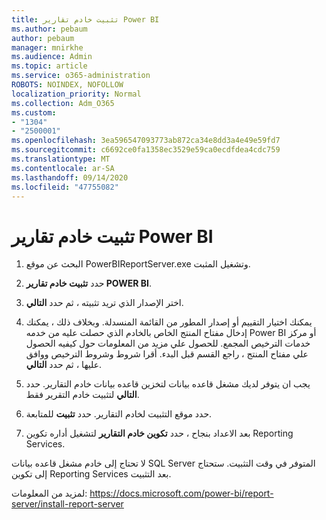 ```yaml
---
title: تثبيت خادم تقارير Power BI
ms.author: pebaum
author: pebaum
manager: mnirkhe
ms.audience: Admin
ms.topic: article
ms.service: o365-administration
ROBOTS: NOINDEX, NOFOLLOW
localization_priority: Normal
ms.collection: Adm_O365
ms.custom:
- "1304"
- "2500001"
ms.openlocfilehash: 3ea596547093773ab872ca34e8dd3a4e49e59fd7
ms.sourcegitcommit: c6692ce0fa1358ec3529e59ca0ecdfdea4cdc759
ms.translationtype: MT
ms.contentlocale: ar-SA
ms.lasthandoff: 09/14/2020
ms.locfileid: "47755082"
---
```

# <a name="install-power-bi-report-server"></a>تثبيت خادم تقارير Power BI

1. البحث عن موقع PowerBIReportServer.exe وتشغيل المثبت.

2. حدد **تثبيت خادم تقارير POWER BI**.

3. اختر الإصدار الذي تريد تثبيته ، ثم حدد **التالي**.

4. يمكنك اختيار التقييم أو إصدار المطور من القائمة المنسدلة.  وبخلاف ذلك ، يمكنك إدخال مفتاح المنتج الخاص بالخادم الذي حصلت عليه من خدمه Power BI أو مركز خدمات الترخيص المجمع. للحصول علي مزيد من المعلومات حول كيفيه الحصول علي مفتاح المنتج ، راجع القسم قبل البدء. أقرا شروط وشروط الترخيص ووافق عليها ، ثم حدد **التالي**.

5. يجب ان يتوفر لديك مشغل قاعده بيانات لتخزين قاعده بيانات خادم التقارير. حدد **التالي** لتثبيت خادم التقرير فقط.

6. حدد موقع التثبيت لخادم التقارير. حدد **تثبيت** للمتابعة.

7. بعد الاعداد بنجاح ، حدد **تكوين خادم التقارير** لتشغيل أداره تكوين Reporting Services.

لا تحتاج إلى خادم مشغل قاعده بيانات SQL Server المتوفر في وقت التثبيت. ستحتاج إلى تكوين Reporting Services بعد التثبيت.

لمزيد من المعلومات: https://docs.microsoft.com/power-bi/report-server/install-report-server
